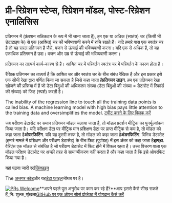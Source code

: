 # प्री-रिग्रेशन स्टेप्स, रिग्रेशन मॉडल, पोस्ट-रिग्रेशन एनालिसिस

प्रतिगमन में (फ़ंक्शन सन्निकटन के रूप में भी जाना जाता है), हम एक या अधिक (स्वतंत्र) चर (किसी भी डेटाटाइप के) से एक (आश्रित) चर की भविष्यवाणी करने में रुचि रखते हैं। यदि हमारे पास एक स्वतंत्र चर है तो यह सरल प्रतिगमन है जैसे, वजन से ऊंचाई की भविष्यवाणी करना। यदि एक से अधिक हैं, तो यह एकाधिक प्रतिगमन है उदा। वजन और उम्र से ऊंचाई की भविष्यवाणी करना।

प्रतिगमन का तात्पर्य कार्य-कारण से है। आश्रित चर में परिवर्तन स्वतंत्र चर में परिवर्तन के कारण होता है।

रैखिक प्रतिगमन का तात्पर्य है कि आश्रित चर और स्वतंत्र चर के बीच संबंध रैखिक है और इस प्रकार इसे एक सीधी रेखा द्वारा वर्णित किया जा सकता है जिसे कहा जाता है**प्रतिगमन लाइन**. हम एक प्रतिगमन रेखा खोजने की प्रक्रिया में हैं जो डेटा बिंदुओं की अधिकतम संख्या (डेटा बिंदुओं की संख्या = डेटासेट में रिकॉर्ड की संख्या) को फिट (स्पर्श) करती है।

The inability of the regression line to touch all the training data points is called bias. A machine learning model with high bias pays little attention to the training data and oversimplifies the model. [ट्वीट करने के लिए क्लिक करें](https://clicktotweet.com/6Rcfz)

जब परीक्षण डेटासेट पर समान प्रतिगमन मॉडल चलाया जाता है, तो मॉडल प्रदर्शन मीट्रिक का पुनर्मूल्यांकन किया जाता है। यदि परीक्षण डेटा पर मीट्रिक मान प्रशिक्षण डेटा पर प्राप्त मीट्रिक से कम है, तो मॉडल को कहा जाता है**ओवरफिटिंग**. यदि यह दूसरी तरफ है, तो मॉडल को कहा जाता है**अंडरफिटिंग**. विभिन्न डेटासेट (हमारे मामले में प्रशिक्षण और परीक्षण डेटासेट) के बीच फिट (पूर्वाग्रह) में इस अंतर को कहा जाता है**झगड़ा**. वेरिएंस एक मॉडल से संबंधित है जो परीक्षण डेटासेट में फिट होने में विफल रहता है। उच्च विचरण वाला एक मॉडल परीक्षण डेटासेट पर अच्छी तरह से सामान्यीकरण नहीं करता है और कहा जाता है कि इसे ओवरफिट किया गया है।

यहां पढ़ना जारी रखें[लिंक्डइन](https://www.linkedin.com/pulse/simple-linear-regression-overview-nitin-malik/)

The [अजगर कोड](https://github.com/drnitinmalik/simple-linear-regression/blob/main/predict-GPA-from-SAT.py)और यह[डेटा फ़ाइल](https://github.com/drnitinmalik/simple-linear-regression/blob/main/SAT-GPA.csv)जीथब पर है।

[![PRs Welcome](https://img.shields.io/badge/PRs-welcome-brightgreen.svg?style=flat-square)](https://makeapullrequest.com)**अपने पहले पुल अनुरोध पर काम कर रहे हैं?**आप इससे कैसे सीख सकते हैं_नि: शुल्क_श्रृंखला[GitHub पर एक ओपन सोर्स प्रोजेक्ट में योगदान कैसे करें](https://kcd.im/pull-request)
